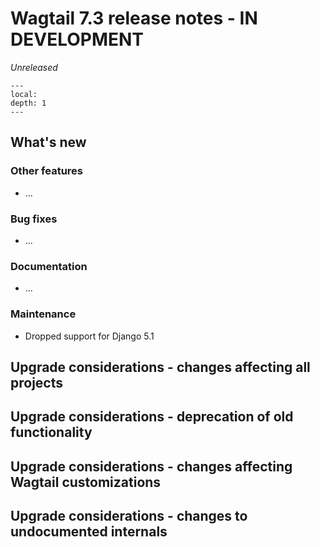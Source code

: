 # Wagtail 7.3 release notes - IN DEVELOPMENT

_Unreleased_

```{contents}
---
local:
depth: 1
---
```

## What's new


### Other features

 * ...

### Bug fixes

 * ...

### Documentation

 * ...

### Maintenance

 * Dropped support for Django 5.1


## Upgrade considerations - changes affecting all projects

## Upgrade considerations - deprecation of old functionality

## Upgrade considerations - changes affecting Wagtail customizations

## Upgrade considerations - changes to undocumented internals
